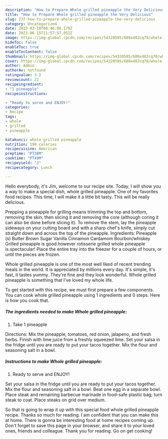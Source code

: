```yaml
---
description: "How to Prepare Whole grilled pineapple the Very Delicious"
title: "How to Prepare Whole grilled pineapple the Very Delicious"
slug: 237-how-to-prepare-whole-grilled-pineapple-the-very-delicious
category: Uncategorized
date: 2023-03-18T08:46:08.179Z
date: 2023-06-15T11:57:57.051Z
image: https://img-global.cpcdn.com/recipes/54320585/680x482cq70/whole-grilled-pineapple-recipe-main-photo.jpg
hideToc: false
enableToc: true
enableTocContent: false
thumbnail: https://img-global.cpcdn.com/recipes/54320585/680x482cq70/whole-grilled-pineapple-recipe-main-photo.jpg
cover: https://img-global.cpcdn.com/recipes/54320585/680x482cq70/whole-grilled-pineapple-recipe-main-photo.jpg
author: Admin
authorAv: notfound
ratingvalue: 3.2
reviewcount: 22
recipeingredient:
- "1 pineapple"
recipeinstructions:

- "Ready to serve and ENJOY!"
categories:
- Recipe
tags:
- whole
- grilled
- pineapple

katakunci: whole grilled pineapple 
nutrition: 199 calories
recipecuisine: American
preptime: "PT38M"
cooktime: "PT49M"
recipeyield: "2"
recipecategory: Lunch

---
```



Hello everybody, it's Jim, welcome to our recipe site. Today, I will show you a way to make a special dish, whole grilled pineapple. One of my favorites food recipes. This time, I will make it a little bit tasty. This will be really delicious.

Prepping a pineapple for grilling means trimming the top and bottom, removing the skin, then slicing it and removing the core (although coring it can also be done before slicing it). To remove the stem, lay the pineapple sideways on your cutting board and with a sharp chef&#39;s knife, simply cut straight down and across the top of the pineapple. Ingredients: Pineapple (s) Butter Brown Sugar Vanilla Cinnamon Cardamom Bourbon/whiskey Grilled pineapple is good.however rotisserie grilled whole pineapple is.spectacular! Place the entire tray into the freezer for a couple of hours, or until the pieces are frozen.

Whole grilled pineapple is one of the most well liked of recent trending meals in the world. It is appreciated by millions every day. It's simple, it's fast, it tastes yummy. They're fine and they look wonderful. Whole grilled pineapple is something that I've loved my whole life.


To get started with this recipe, we must first prepare a few components. You can cook whole grilled pineapple using 1 ingredients and 0 steps. Here is how you cook that.

<!--inarticleads1-->

##### The ingredients needed to make Whole grilled pineapple:

1. Take 1 pineapple


Directions: Mix the pineapple, tomatoes, red onion, jalapeno, and fresh herbs. Finish with lime juice from a freshly squeezed lime. Set your salsa in the fridge until you are ready to put your tacos together. Mix the flour and seasoning salt in a bowl. 

<!--inarticleads2-->

##### Instructions to make Whole grilled pineapple:


1. Ready to serve and ENJOY!

Set your salsa in the fridge until you are ready to put your tacos together. Mix the flour and seasoning salt in a bowl. Beat one egg in a separate bowl. Place steak and remaining barbecue marinade in food-safe plastic bag; turn steak to coat. Place steaks on grid over medium. 

So that is going to wrap it up with this special food whole grilled pineapple recipe. Thanks so much for reading. I am confident that you can make this at home. There is gonna be interesting food at home recipes coming up. Don't forget to save this page in your browser, and share it to your loved ones, friends and colleague. Thank you for reading. Go on get cooking!
